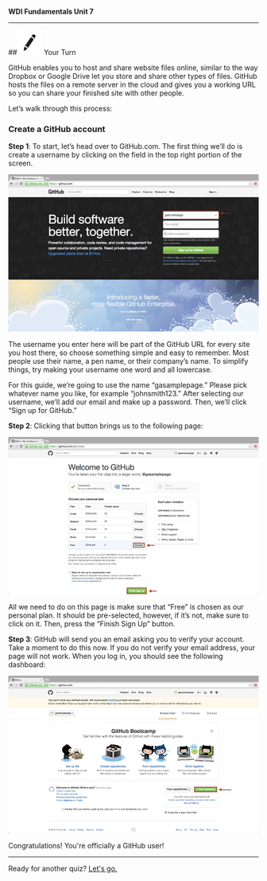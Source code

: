 **WDI Fundamentals Unit 7**

---

##![Your Turn](../assets/exercise.png) Your Turn

GitHub enables you to host and share website files online, similar to the way Dropbox or Google Drive let you store and share other types of files. GitHub hosts the files on a remote server in the cloud and gives you a working URL so you can share your finished site with other people.

Let’s walk through this process:

### Create a GitHub account

**Step 1**: To start, let’s head over to GitHub.com. The first thing we’ll do is create a username by clicking on the field in the top right portion of the screen.

 ![Choose a Username](../assets/chapter2/step1.png)

The username you enter here will be part of the GitHub URL for every site you host there, so choose something simple and easy to remember. Most people use their name, a pen name, or their company’s name. To simplify things, try making your username one word and all lowercase.

For this guide, we’re going to use the name “gasamplepage.” Please pick whatever name you like, for example “johnsmith123.” After selecting our username, we’ll add our email and make up a password. Then, we’ll click “Sign up for GitHub.”

**Step 2**: Clicking that button brings us to the following page:

 ![Choose the Free Plan](../assets/chapter2/step2.png)

All we need to do on this page is make sure that “Free” is chosen as our personal plan. It should be pre-selected, however, if it’s not, make sure to click on it. Then, press the “Finish Sign Up” button.

**Step 3**: GitHub will send you an email asking you to verify your account. Take a moment to do this now. If you do not verify your email address, your page will not work. When you log in, you should see the following dashboard:

![You're done!](../assets/chapter2/step3.png)


Congratulations! You're officially a GitHub user!

---

Ready for another quiz? [Let's go.](06_quiz.md)
